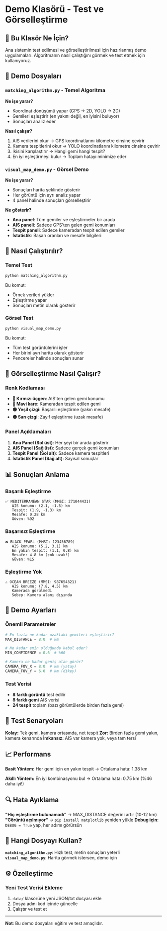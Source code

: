 # Demo Klasörü - Test ve Görselleştirme

## 🎯 Bu Klasör Ne İçin?
Ana sistemin test edilmesi ve görselleştirilmesi için hazırlanmış demo uygulamaları. Algoritmanın nasıl çalıştığını görmek ve test etmek için kullanıyoruz.

## 📁 Demo Dosyaları

### `matching_algorithm.py` - Temel Algoritma
**Ne işe yarar?**
- Koordinat dönüşümü yapar (GPS → 2D, YOLO → 2D)
- Gemileri eşleştirir (en yakını değil, en iyisini buluyor)
- Sonuçları analiz eder

**Nasıl çalışır?**
1. AIS verilerini okur → GPS koordinatlarını kilometre cinsine çevirir
2. Kamera tespitlerini okur → YOLO koordinatlarını kilometre cinsine çevirir  
3. İkisini karşılaştırır → Hangi gemi hangi tespit?
4. En iyi eşleştirmeyi bulur → Toplam hatayı minimize eder

### `visual_map_demo.py` - Görsel Demo
**Ne işe yarar?**
- Sonuçları harita şeklinde gösterir
- Her görüntü için ayrı analiz yapar
- 4 panel halinde sonuçları görselleştirir

**Ne gösterir?**
- **Ana panel**: Tüm gemiler ve eşleştirmeler bir arada
- **AIS paneli**: Sadece GPS'ten gelen gemi konumları
- **Tespit paneli**: Sadece kameradan tespit edilen gemiler  
- **İstatistik**: Başarı oranları ve mesafe bilgileri

## 🚀 Nasıl Çalıştırılır?

### Temel Test
```bash
python matching_algorithm.py
```
Bu komut:
- Örnek verileri yükler
- Eşleştirme yapar
- Sonuçları metin olarak gösterir

### Görsel Test  
```bash
python visual_map_demo.py
```
Bu komut:
- Tüm test görüntülerini işler
- Her birini ayrı harita olarak gösterir
- Pencereler halinde sonuçları sunar

## 🎨 Görselleştirme Nasıl Çalışır?

### Renk Kodlaması
- **🔴 Kırmızı üçgen**: AIS'ten gelen gemi konumu
- **🔵 Mavi kare**: Kameradan tespit edilen gemi
- **🟢 Yeşil çizgi**: Başarılı eşleştirme (yakın mesafe)
- **🟡 Sarı çizgi**: Zayıf eşleştirme (uzak mesafe)

### Panel Açıklamaları
1. **Ana Panel (Sol üst)**: Her şeyi bir arada gösterir
2. **AIS Panel (Sağ üst)**: Sadece gerçek gemi konumları
3. **Tespit Panel (Sol alt)**: Sadece kamera tespitleri
4. **İstatistik Panel (Sağ alt)**: Sayısal sonuçlar

## 📊 Sonuçları Anlama

### Başarılı Eşleştirme
```
✅ MEDITERRANEAN STAR (MMSI: 271044431)
   AIS konumu: (2.1, -1.5) km
   Tespit: (1.9, -1.3) km  
   Mesafe: 0.28 km
   Güven: %92
```

### Başarısız Eşleştirme
```
❌ BLACK PEARL (MMSI: 123456789)
   AIS konumu: (5.2, 3.1) km
   En yakın tespit: (1.1, 0.8) km
   Mesafe: 4.8 km (çok uzak!)
   Güven: %15
```

### Eşleştirme Yok
```
⚠️ OCEAN BREEZE (MMSI: 987654321)
   AIS konumu: (7.8, 4.5) km
   Kamerada görülmedi
   Sebep: Kamera alanı dışında
```

## 🔧 Demo Ayarları

### Önemli Parametreler
```python
# En fazla ne kadar uzaktaki gemileri eşleştirir?
MAX_DISTANCE = 8.0  # km

# Ne kadar emin olduğunda kabul eder?  
MIN_CONFIDENCE = 0.6  # %60

# Kamera ne kadar geniş alan görür?
CAMERA_FOV_X = 8.0  # km (yatay)
CAMERA_FOV_Y = 6.0  # km (dikey)
```

### Test Verisi
- **8 farklı görüntü** test edilir
- **8 farklı gemi** AIS verisi
- **24 tespit** toplam (bazı görüntülerde birden fazla gemi)

## 🧪 Test Senaryoları

**Kolay:** Tek gemi, kamera ortasında, net tespit
**Zor:** Birden fazla gemi yakın, kamera kenarında
**İmkansız:** AIS var kamera yok, veya tam tersi

## 📈 Performans

**Basit Yöntem:** Her gemi için en yakın tespit → Ortalama hata: 1.38 km

**Akıllı Yöntem:** En iyi kombinasyonu bul → Ortalama hata: 0.75 km (%46 daha iyi!)

## 🔍 Hata Ayıklama

**"Hiç eşleştirme bulunamadı"** → MAX_DISTANCE değerini artır (10-12 km)
**"Görüntü açılmıyor"** → `pip install matplotlib` yeniden yükle
**Debug için:** `DEBUG = True` yap, her adımı görürsün

## 🎯 Hangi Dosyayı Kullan?

**`matching_algorithm.py`**: Hızlı test, metin sonuçları yeterli
**`visual_map_demo.py`**: Harita görmek istersen, demo için

## ⚙️ Özelleştirme

### Yeni Test Verisi Ekleme
1. `data/` klasörüne yeni JSON/txt dosyası ekle
2. Dosya adını kod içinde güncelle
3. Çalıştır ve test et

---
**Not**: Bu demo dosyaları eğitim ve test amaçlıdır.
